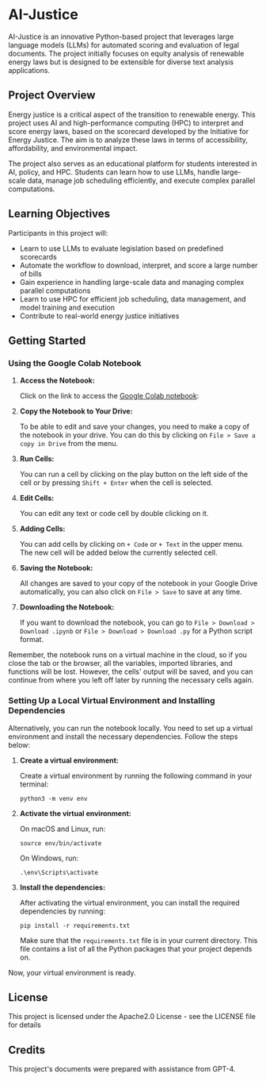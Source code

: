 # AI-Justice

AI-Justice is an innovative Python-based project that leverages large language models (LLMs) for automated scoring and evaluation of legal documents. The project initially focuses on equity analysis of renewable energy laws but is designed to be extensible for diverse text analysis applications.

## Project Overview

Energy justice is a critical aspect of the transition to renewable energy. This project uses AI and high-performance computing (HPC) to interpret and score energy laws, based on the scorecard developed by the Initiative for Energy Justice. The aim is to analyze these laws in terms of accessibility, affordability, and environmental impact.

The project also serves as an educational platform for students interested in AI, policy, and HPC. Students can learn how to use LLMs, handle large-scale data, manage job scheduling efficiently, and execute complex parallel computations.

## Learning Objectives
Participants in this project will:

* Learn to use LLMs to evaluate legislation based on predefined scorecards
* Automate the workflow to download, interpret, and score a large number of bills
* Gain experience in handling large-scale data and managing complex parallel computations
* Learn to use HPC for efficient job scheduling, data management, and model training and execution
* Contribute to real-world energy justice initiatives

## Getting Started

### Using the Google Colab Notebook

1. **Access the Notebook:**

    Click on the link to access the [Google Colab notebook](https://colab.research.google.com/drive/1UQVNDa3PKTD5M06EBPqAfz5yA9IZJpjo?usp=sharing):

2. **Copy the Notebook to Your Drive:**

    To be able to edit and save your changes, you need to make a copy of the notebook in your drive. You can do this by clicking on `File > Save a copy in Drive` from the menu.

3. **Run Cells:**

    You can run a cell by clicking on the play button on the left side of the cell or by pressing `Shift + Enter` when the cell is selected.

4. **Edit Cells:**

    You can edit any text or code cell by double clicking on it.

5. **Adding Cells:**

    You can add cells by clicking on `+ Code` or `+ Text` in the upper menu. The new cell will be added below the currently selected cell.

6. **Saving the Notebook:**

    All changes are saved to your copy of the notebook in your Google Drive automatically, you can also click on `File > Save` to save at any time.

7. **Downloading the Notebook:**

    If you want to download the notebook, you can go to `File > Download > Download .ipynb` or `File > Download > Download .py` for a Python script format.

Remember, the notebook runs on a virtual machine in the cloud, so if you close the tab or the browser, all the variables, imported libraries, and functions will be lost. However, the cells' output will be saved, and you can continue from where you left off later by running the necessary cells again.

### Setting Up a Local Virtual Environment and Installing Dependencies

Alternatively, you can run the notebook locally. You need to set up a virtual environment and install the necessary dependencies. Follow the steps below:

1. **Create a virtual environment:**
   
    Create a virtual environment by running the following command in your terminal:

    ```
    python3 -m venv env
    ```

2. **Activate the virtual environment:**

    On macOS and Linux, run:

    ```
    source env/bin/activate
    ```

    On Windows, run:

    ```
    .\env\Scripts\activate
    ```

3. **Install the dependencies:**

    After activating the virtual environment, you can install the required dependencies by running:

    ```
    pip install -r requirements.txt
    ```

    Make sure that the `requirements.txt` file is in your current directory. This file contains a list of all the Python packages that your project depends on.

Now, your virtual environment is ready.

## License

This project is licensed under the Apache2.0 License - see the LICENSE file for details

## Credits

This project's documents were prepared with assistance from GPT-4.
